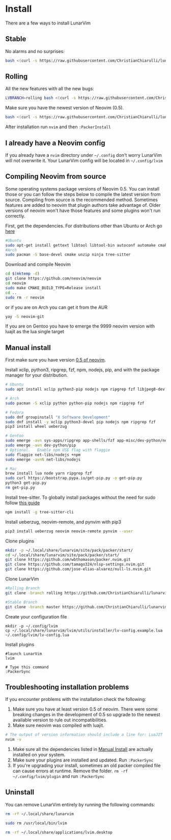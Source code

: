 # Install

There are a few ways to install LunarVim

## Stable

No alarms and no surprises:

```bash
bash <(curl -s https://raw.githubusercontent.com/ChristianChiarulli/lunarvim/master/utils/installer/install.sh)
```

## Rolling

All the new features with all the new bugs:

```bash
LVBRANCH=rolling bash <(curl -s https://raw.githubusercontent.com/ChristianChiarulli/lunarvim/rolling/utils/installer/install.sh)
```

Make sure you have the newest version of Neovim (0.5).

``` bash
bash <(curl -s https://raw.githubusercontent.com/ChristianChiarulli/lunarvim/master/utils/installer/install.sh)
```

After installation run `nvim` and then `:PackerInstall`

## I already have a Neovim config

If you already have a `nvim` directory under `~/.config` don't worry LunarVim will not overwrite it. Your LunarVim config will be located in `~/.config/lvim`


## Compiling Neovim from source

Some operating systems package versions of Neovim 0.5. You can install
those or you can follow the steps below to compile the latest version from source.
Compiling from source is the recommended method.  Sometimes features are added to neovim that plugin authors take advantage of.  Older versions of neovim won't have those features and some plugins won't run correctly.  

First, get the dependencies. For distributions other than Ubuntu or Arch
go
[here](https://github.com/neovim/neovim/wiki/Building-Neovim#build-prerequisites)

``` bash
#Ubuntu
sudo apt-get install gettext libtool libtool-bin autoconf automake cmake g++ pkg-config unzip build-essential
#Arch
sudo pacman -S base-devel cmake unzip ninja tree-sitter
```

Download and compile Neovim

``` bash
cd $(mktemp -d)
git clone https://github.com/neovim/neovim
cd neovim
sudo make CMAKE_BUILD_TYPE=Release install
cd ..
sudo rm -r neovim
```

or if you are on Arch you can get it from the AUR

``` bash
yay -S neovim-git
```


If you are on Gentoo you have to emerge the 9999 neovim version with luajit as the lua single target

## Manual install 

First make sure you have version [0.5 of
neovim](#compiling-neovim-from-source).


Install xclip, python3, ripgrep, fzf, npm, nodejs, pip, and with the package manager for your distribution.

```bash
# Ubuntu
sudo apt install xclip python3-pip nodejs npm ripgrep fzf libjpeg8-dev zlib1g-dev python-dev python3-dev libxtst-dev python3-pip

# Arch
sudo pacman -S xclip python python-pip nodejs npm ripgrep fzf 

# Fedora
sudo dnf groupinstall "X Software Development"
sudo dnf install -y xclip python3-devel pip nodejs npm ripgrep fzf 
pip3 install wheel ueberzug

# Gentoo
sudo emerge -avn sys-apps/ripgrep app-shells/fzf app-misc/dev-python/neovim-remote virtual/jpeg sys-libs/zlib
sudo emerge -avn dev-python/pip
# Optional.   Enable npm USE flag with flaggie
sudo flaggie net-libs/nodejs +npm
sudo emerge -avnN net-libs/nodejs

# Mac
brew install lua node yarn ripgrep fzf 
sudo curl https://bootstrap.pypa.io/get-pip.py -o get-pip.py
python3 get-pip.py
rm get-pip.py
```

Install tree-sitter.  To globally install packages without the need for sudo
follow [this guide](https://docs.npmjs.com/resolving-eacces-permissions-errors-when-installing-packages-globally)

```bash
npm install -g tree-sitter-cli
```

Install ueberzug, neovim-remote, and pynvim with pip3

```bash
pip3 install ueberzug neovim neovim-remote pynvim --user
```

Clone plugins 

```bash
mkdir -p ~/.local/share/lunarvim/site/pack/packer/start/
cd ~/.local/share/lunarvim/site/pack/packer/start/
git clone https://github.com/wbthomason/packer.nvim.git
git clone https://github.com/tamago324/nlsp-settings.nvim.git
git clone https://github.com/jose-elias-alvarez/null-ls.nvim.git
```

Clone LunarVim
```bash
#Rolling Branch
git clone -branch rolling https://github.com/ChristianChiarulli/lunarvim.git 

#Stable Branch
git clone -branch master https://github.com/ChristianChiarulli/lunarvim.git 
```

Create your configuration file
```
mkdir -p ~/.config/lvim
cp ~/.local/share/lunarvim/lvim/utils/installer/lv-config.example.lua ~/.config/lvim/lv-config.lua
```

Install plugins
```
#launch LunarVim
lvim

# Type this command
:PackerSync
```

## Troubleshooting installation problems
If you encounter problems with the installation check the following: 
1. Make sure you have at least version 0.5 of neovim. There were some breaking changes in the development of 0.5 so upgrade to the newest available version to rule out incompatibilities.  
1. Make sure neovim was compiled with luajit. 
  ```bash
  # The output of version information should include a line for: LuaJIT 
  nvim -v
  ```
1. Make sure all the dependencies listed in [Manual Install](#manual-install) are actually installed on your system.
1. Make sure your plugins are installed and updated. Run `:PackerSync`
1. If you're upgrading your install, sometimes an old packer compiled file can cause errors at runtime.  Remove the folder.  `rm -rf ~/.config/lvim/plugin` and run `:PackerSync`

## Uninstall

You can remove LunarVim entirely by running the following commands: 

```bash
rm -rf ~/.local/share/lunarvim

sudo rm /usr/local/bin/lvim

rm -rf ~/.local/share/applications/lvim.desktop
```


